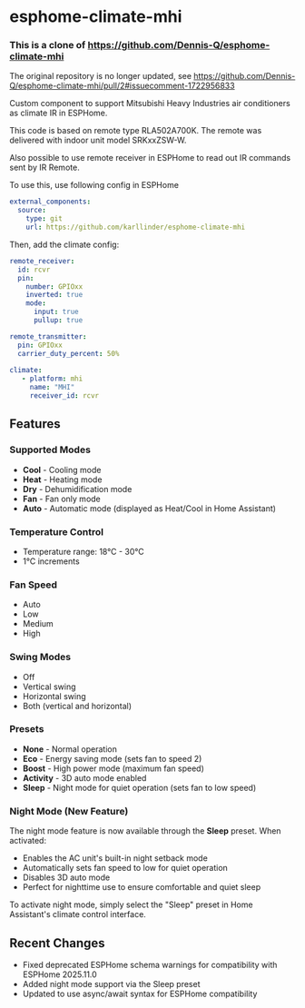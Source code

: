 # esphome-climate-mhi
### This is a clone of https://github.com/Dennis-Q/esphome-climate-mhi
The original repository is no longer updated, see https://github.com/Dennis-Q/esphome-climate-mhi/pull/2#issuecomment-1722956833

Custom component to support Mitsubishi Heavy Industries air conditioners as climate IR in ESPHome.

This code is based on remote type RLA502A700K.
The remote was delivered with indoor unit model SRKxxZSW-W.

Also possible to use remote receiver in ESPHome to read out IR commands sent by IR Remote.

To use this, use following config in ESPHome

```yaml
external_components:
  source:
    type: git
    url: https://github.com/karllinder/esphome-climate-mhi
```
Then, add the climate config:

```yaml
remote_receiver:
  id: rcvr
  pin:
    number: GPIOxx
    inverted: true
    mode:
      input: true
      pullup: true

remote_transmitter:
  pin: GPIOxx
  carrier_duty_percent: 50%
  
climate:
   - platform: mhi
     name: "MHI"
     receiver_id: rcvr
```

## Features

### Supported Modes
- **Cool** - Cooling mode
- **Heat** - Heating mode  
- **Dry** - Dehumidification mode
- **Fan** - Fan only mode
- **Auto** - Automatic mode (displayed as Heat/Cool in Home Assistant)

### Temperature Control
- Temperature range: 18°C - 30°C
- 1°C increments

### Fan Speed
- Auto
- Low
- Medium
- High

### Swing Modes
- Off
- Vertical swing
- Horizontal swing
- Both (vertical and horizontal)

### Presets
- **None** - Normal operation
- **Eco** - Energy saving mode (sets fan to speed 2)
- **Boost** - High power mode (maximum fan speed)
- **Activity** - 3D auto mode enabled
- **Sleep** - Night mode for quiet operation (sets fan to low speed)

### Night Mode (New Feature)
The night mode feature is now available through the **Sleep** preset. When activated:
- Enables the AC unit's built-in night setback mode
- Automatically sets fan speed to low for quiet operation
- Disables 3D auto mode
- Perfect for nighttime use to ensure comfortable and quiet sleep

To activate night mode, simply select the "Sleep" preset in Home Assistant's climate control interface.

## Recent Changes
- Fixed deprecated ESPHome schema warnings for compatibility with ESPHome 2025.11.0
- Added night mode support via the Sleep preset
- Updated to use async/await syntax for ESPHome compatibility
